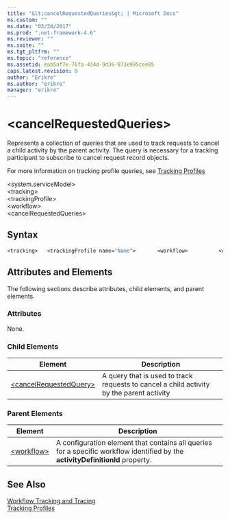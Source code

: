 ```yaml
---
title: "&lt;cancelRequestedQueries&gt; | Microsoft Docs"
ms.custom: ""
ms.date: "03/30/2017"
ms.prod: ".net-framework-4.6"
ms.reviewer: ""
ms.suite: ""
ms.tgt_pltfrm: ""
ms.topic: "reference"
ms.assetid: eab5af7e-76fa-434d-9d36-873e995cee05
caps.latest.revision: 8
author: "Erikre"
ms.author: "erikre"
manager: "erikre"
---
```

# &lt;cancelRequestedQueries&gt;
Represents a collection of queries that are used to track requests to cancel a child activity by the parent activity. The query is necessary for a tracking participant to subscribe to cancel request record objects.  
  
 For more information on tracking profile queries, see [Tracking Profiles](../../../../../docs/framework/wf/tracking-profiles.md)  
  
 \<system.serviceModel>  
\<tracking>  
\<trackingProfile>  
\<workflow>  
\<cancelRequestedQueries>  
  
## Syntax  
  
```vb  
<tracking>   <trackingProfile name="Name">       <workflow>          <cancelRequestQueries>             <cancelRequestQuery activityName="String"                 childActivityName="String"/>          </cancelRequestQueries>       </workflow>   </trackingProfile></tracking>  
```  
  
## Attributes and Elements  
 The following sections describe attributes, child elements, and parent elements.  
  
### Attributes  
 None.  
  
### Child Elements  
  
|Element|Description|  
|-------------|-----------------|  
|[\<cancelRequestedQuery>](../../../../../docs/framework/configuring-apps/file-schema/wf/cancelrequestedquery.md)|A query that is used to track requests to cancel a child activity by the parent activity|  
  
### Parent Elements  
  
|Element|Description|  
|-------------|-----------------|  
|[\<workflow>](../../../../../docs/framework/configuring-apps/file-schema/wf/workflow.md)|A configuration element that contains all queries for a specific workflow identified by the **activityDefinitionId** property.|  
  
## See Also  
 [Workflow Tracking and Tracing](../../../../../docs/framework/wf/workflow-tracking-and-tracing.md)   
 [Tracking Profiles](../../../../../docs/framework/wf/tracking-profiles.md)